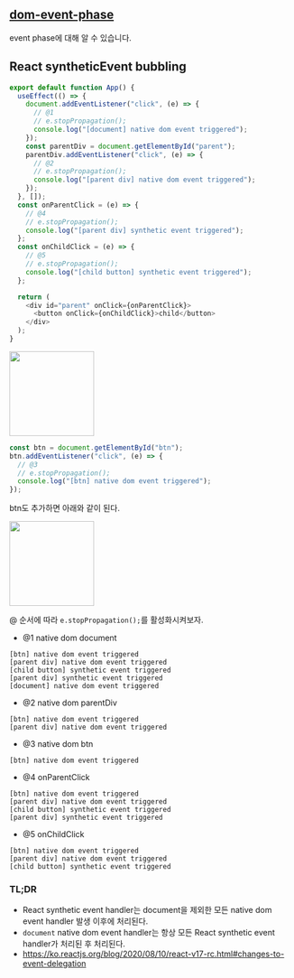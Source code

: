 ## [dom-event-phase](https://egas.tistory.com/99)

event phase에 대해 알 수 있습니다.

## React syntheticEvent bubbling

```javascript
export default function App() {
  useEffect(() => {
    document.addEventListener("click", (e) => {
      // @1
      // e.stopPropagation();
      console.log("[document] native dom event triggered");
    });
    const parentDiv = document.getElementById("parent");
    parentDiv.addEventListener("click", (e) => {
      // @2
      // e.stopPropagation();
      console.log("[parent div] native dom event triggered");
    });
  }, []);
  const onParentClick = (e) => {
    // @4
    // e.stopPropagation();
    console.log("[parent div] synthetic event triggered");
  };
  const onChildClick = (e) => {
    // @5
    // e.stopPropagation();
    console.log("[child button] synthetic event triggered");
  };

  return (
    <div id="parent" onClick={onParentClick}>
      <button onClick={onChildClick}>child</button>
    </div>
  );
}
```

<img src="https://user-images.githubusercontent.com/22424891/128633604-e1425c95-a3a5-41f6-af1d-0b9fba89e169.png" height="150px" />

```js
const btn = document.getElementById("btn");
btn.addEventListener("click", (e) => {
  // @3
  // e.stopPropagation();
  console.log("[btn] native dom event triggered");
});
```

btn도 추가하면 아래와 같이 된다.

<img src="https://user-images.githubusercontent.com/22424891/128633872-111ca20e-d7ce-4f04-aad2-87f3b3c2c9b6.png" height="150px" />

@ 순서에 따라 `e.stopPropagation();`를 활성화시켜보자.

- @1 native dom document

```
[btn] native dom event triggered
[parent div] native dom event triggered
[child button] synthetic event triggered
[parent div] synthetic event triggered
[document] native dom event triggered
```

- @2 native dom parentDiv
 
```
[btn] native dom event triggered
[parent div] native dom event triggered
```

- @3 native dom btn

```
[btn] native dom event triggered
```

- @4 onParentClick

```
[btn] native dom event triggered
[parent div] native dom event triggered
[child button] synthetic event triggered
[parent div] synthetic event triggered
```

- @5 onChildClick

```
[btn] native dom event triggered
[parent div] native dom event triggered
[child button] synthetic event triggered
```

### TL;DR

- React synthetic event handler는 document을 제외한 모든 native dom event handler 발생 이후에 처리된다.
- `document` native dom event handler는 항상 모든 React synthetic event handler가 처리된 후 처리된다.
- https://ko.reactjs.org/blog/2020/08/10/react-v17-rc.html#changes-to-event-delegation